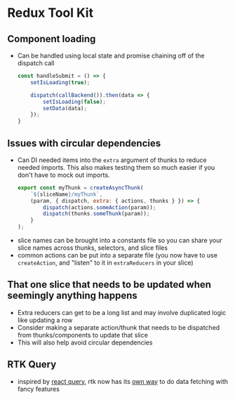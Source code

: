 # Redux Tool Kit

## Component loading

- Can be handled using local state and promise chaining off of the dispatch call
    ```js
    const handleSubmit = () => {
        setIsLoading(true);

        dispatch(callBackend()).then(data => {
            setIsLoading(false);
            setData(data);
        });
    }
    ```

## Issues with circular dependencies
- Can DI needed items into the `extra` argument of thunks to reduce needed imports. This also makes testing them so much easier if you don't have to mock out imports.
    ```js
    export const myThunk = createAsyncThunk(
        `${sliceName}/myThunk`,
        (param, { dispatch, extra: { actions, thunks } }) => {
            dispatch(actions.someAction(param));
            dispatch(thunks.someThunk(param));
        }
    );
    ```
- slice names can be brought into a constants file so you can share your slice names across thunks, selectors, and slice files
- common actions can be put into a separate file (you now have to use `createAction`, and "listen" to it in `extraReducers` in your slice)

## That one slice that needs to be updated when seemingly anything happens
- Extra reducers can get to be a long list and may involve duplicated logic like updating a row
- Consider making a separate action/thunk that needs to be dispatched from thunks/components to update that slice
- This will also help avoid circular dependencies

## RTK Query
- inspired by [react query](https://react-query.tanstack.com/), rtk now has its [own way](https://github.com/reduxjs/redux-toolkit/releases/tag/v1.6.0-alpha.1) to do data fetching with fancy features